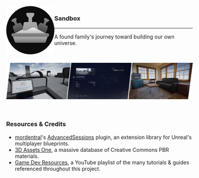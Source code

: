 <img align="left" width="130" src="Project Resources/Interface/Project Icon/Sandbox Icon 2022.png" alt="Sandbox Icon">

### Sandbox
------
A found family's journey toward building our own universe.

<br/>

![Screenshot Preview](Project%20Resources/GitHub/GitHub%20Preview.png)

<br/>

### Resources & Credits
- [mordentral](https://github.com/mordentral)'s [AdvancedSessions](https://github.com/mordentral/AdvancedSessionsPlugin) plugin, an extension library for Unreal's multiplayer blueprints.
- [3D Assets One](https://www.3dassets.one/), a massive database of Creative Commons PBR materials.
- [Game Dev Resources](https://youtube.com/playlist?list=PLQ_viMC2OQB900E4Bl5nAYh_6jui8Pibn), a YouTube playlist of the many tutorials & guides referenced throughout this project.

